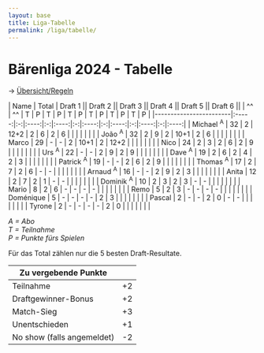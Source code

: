 ```yaml
---
layout: base
title: Liga-Tabelle
permalink: /liga/tabelle/
---
```


# Bärenliga 2024 - Tabelle

→ [Übersicht/Regeln](/liga/uebersicht)

| Name                   | Total | Draft 1 || Draft 2 || Draft 3 || Draft 4 || Draft 5 || Draft 6 ||
| ^^                     | ^^    | T | P    | T | P    | T | P    | T | P    | T | P    | T | P    |
|------------------------|:-----:|:-:|:----:|:-:|:----:|:-:|:----:|:-:|:----:|:-:|:----:|:-:|:----:|
| Michael <sup>A</sup>   |  32   | 2 | 12+2 | 2 | 6    | 2 | 6    |   |      |   |      |   |      |
| João <sup>A</sup>      |  32   | 2 | 9    | 2 | 10+1 | 2 | 6    |   |      |   |      |   |      |
| Marco                  |  29   | - | -    | 2 | 10+1 | 2 | 12+2 |   |      |   |      |   |      |
| Nico                   |  24   | 2 | 3    | 2 | 6    | 2 | 9    |   |      |   |      |   |      |
| Urs <sup>A</sup>       |  22   | - | -    | 2 | 9    | 2 | 9    |   |      |   |      |   |      |
| Dave <sup>A</sup>      |  19   | 2 | 6    | 2 | 4    | 2 | 3    |   |      |   |      |   |      |
| Patrick <sup>A</sup>   |  19   | - | -    | 2 | 6    | 2 | 9    |   |      |   |      |   |      |
| Thomas <sup>A</sup>    |  17   | 2 | 7    | 2 | 6    | - | -    |   |      |   |      |   |      |
| Arnaud <sup>A</sup>    |  16   | - | -    | 2 | 9    | 2 | 3    |   |      |   |      |   |      |
| Anita                  |  12   | 2 | 7    | 2 | 1    | - | -    |   |      |   |      |   |      |
| Dominik <sup>A</sup>   |  10   | 2 | 3    | 2 | 3    | - | -    |   |      |   |      |   |      |
| Mario                  |  8    | 2 | 6    | - | -    | - | -    |   |      |   |      |   |      |
| Remo                   |  5    | 2 | 3    | - | -    | - | -    |   |      |   |      |   |      |
| Doménique              |  5    | - | -    | - | -    | 2 | 3    |   |      |   |      |   |      |
| Pascal                 |  2    | - | -    | 2 | 0    | - | -    |   |      |   |      |   |      |
| Tyrone                 |  2    | - | -    | - | -    | 2 | 0    |   |      |   |      |   |      |

_A = Abo_\
_T = Teilnahme_\
_P = Punkte fürs Spielen_

Für das Total zählen nur die 5 besten Draft-Resultate.

| Zu vergebende Punkte       ||
|----------------------------|----|
| Teilnahme                  | +2 |
| Draftgewinner-Bonus        | +2 |
| Match-Sieg                 | +3 |
| Unentschieden              | +1 |
| No show (falls angemeldet) | -2 |
